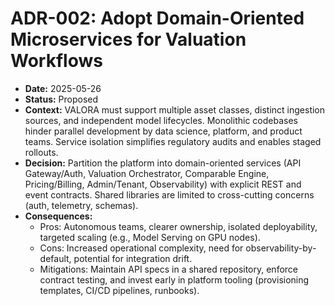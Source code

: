 # ADR-002: Adopt Domain-Oriented Microservices for Valuation Workflows

- **Date:** 2025-05-26
- **Status:** Proposed
- **Context:** VALORA must support multiple asset classes, distinct ingestion sources, and independent model lifecycles. Monolithic codebases hinder parallel development by data science, platform, and product teams. Service isolation simplifies regulatory audits and enables staged rollouts.
- **Decision:** Partition the platform into domain-oriented services (API Gateway/Auth, Valuation Orchestrator, Comparable Engine, Pricing/Billing, Admin/Tenant, Observability) with explicit REST and event contracts. Shared libraries are limited to cross-cutting concerns (auth, telemetry, schemas).
- **Consequences:**
  - Pros: Autonomous teams, clearer ownership, isolated deployability, targeted scaling (e.g., Model Serving on GPU nodes).
  - Cons: Increased operational complexity, need for observability-by-default, potential for integration drift.
  - Mitigations: Maintain API specs in a shared repository, enforce contract testing, and invest early in platform tooling (provisioning templates, CI/CD pipelines, runbooks).
